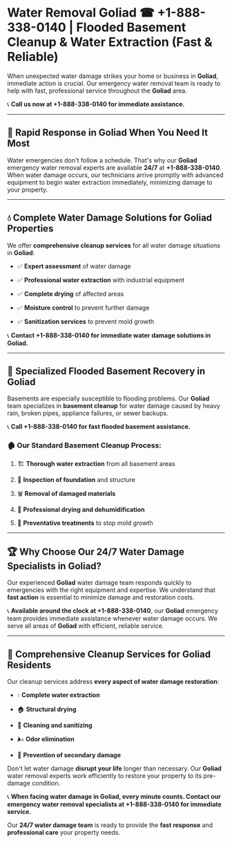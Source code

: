 # Water Removal Goliad ☎ +1-888-338-0140 | Flooded Basement Cleanup & Water Extraction (Fast & Reliable)

When unexpected water damage strikes your home or business in **Goliad**, immediate action is crucial. Our emergency water removal team is ready to help with fast, professional service throughout the **Goliad** area. 

📞 **Call us now at +1-888-338-0140 for immediate assistance.**
---
## 🚀 Rapid Response in Goliad When You Need It Most
Water emergencies don't follow a schedule. That's why our **Goliad** emergency water removal experts are available **24/7** at **+1-888-338-0140**. When water damage occurs, our technicians arrive promptly with advanced equipment to begin water extraction immediately, minimizing damage to your property.
---
## 💧 Complete Water Damage Solutions for Goliad Properties
We offer **comprehensive cleanup services** for all water damage situations in **Goliad**:
- ✅ **Expert assessment** of water damage  
- ✅ **Professional water extraction** with industrial equipment  
- ✅ **Complete drying** of affected areas  
- ✅ **Moisture control** to prevent further damage  
- ✅ **Sanitization services** to prevent mold growth  
📞 **Contact +1-888-338-0140 for immediate water damage solutions in Goliad.**
---
## 🌊 Specialized Flooded Basement Recovery in Goliad
Basements are especially susceptible to flooding problems. Our **Goliad** team specializes in **basement cleanup** for water damage caused by heavy rain, broken pipes, appliance failures, or sewer backups. 
📞 **Call +1-888-338-0140 for fast flooded basement assistance.**
### 🏚️ Our Standard Basement Cleanup Process:
1. 🏗️ **Thorough water extraction** from all basement areas  
2. 🔎 **Inspection of foundation** and structure  
3. 🗑️ **Removal of damaged materials**  
4. 💨 **Professional drying and dehumidification**  
5. 🚫 **Preventative treatments** to stop mold growth  
---
## 🏆 Why Choose Our 24/7 Water Damage Specialists in Goliad?
Our experienced **Goliad** water damage team responds quickly to emergencies with the right equipment and expertise. We understand that **fast action** is essential to minimize damage and restoration costs.
📞 **Available around the clock at +1-888-338-0140**, our **Goliad** emergency team provides immediate assistance whenever water damage occurs. We serve all areas of **Goliad** with efficient, reliable service.
---
## 🧹 Comprehensive Cleanup Services for Goliad Residents
Our cleanup services address **every aspect of water damage restoration**:
- 💧 **Complete water extraction**  
- 🏠 **Structural drying**  
- 🧼 **Cleaning and sanitizing**  
- 🌬️ **Odor elimination**  
- 🚫 **Prevention of secondary damage**  
Don't let water damage **disrupt your life** longer than necessary. Our **Goliad** water removal experts work efficiently to restore your property to its pre-damage condition.
📞 **When facing water damage in Goliad, every minute counts. Contact our emergency water removal specialists at +1-888-338-0140 for immediate service.**
Our **24/7 water damage team** is ready to provide the **fast response** and **professional care** your property needs.
